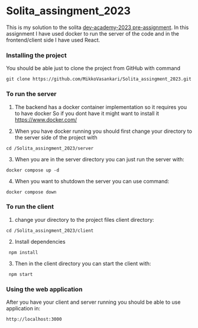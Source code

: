 # Solita_assingment_2023
This is my solution to the solita [dev-academy-2023 pre-assignment](https://github.com/solita/dev-academy-2023-exercise). 
In this assignment I have used docker to run the server of the code and in the frontend/client side I have used React.

### Installing the project
You should be able just to clone the project from GitHub with command
```
git clone https://github.com/MikkoVasankari/Solita_assingment_2023.git 
```

### To run the server 
1. The backend has a docker container implementation so it requires you to have docker
So if you dont have it might want to install it https://www.docker.com/

2. When you have docker running you should first change your directory to the server side of the project with 
```
cd /Solita_assingment_2023/server
```
3. When you are in the server directory you can just run the server with:
```
docker compose up -d
```
4. When you want to shutdown the server you can use command:
```
docker compose down
```

### To run the client

1. change your directory to the project files client directory:
```
cd /Solita_assingment_2023/client
```
2. Install dependencies
```
 npm install
```
3. Then in the client directory you can start the client with:
```
 npm start
```


### Using the web application
After you have your client and server running you should be able to use application in:
```
http://localhost:3000
```


